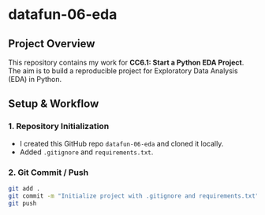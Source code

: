 # datafun-06-eda

## Project Overview
This repository contains my work for **CC6.1: Start a Python EDA Project**. The aim is to build a reproducible project for Exploratory Data Analysis (EDA) in Python.

## Setup & Workflow

### 1. Repository Initialization  
- I created this GitHub repo `datafun-06-eda` and cloned it locally.  
- Added `.gitignore` and `requirements.txt`.

### 2. Git Commit / Push  
```bash
git add .
git commit -m "Initialize project with .gitignore and requirements.txt"
git push
